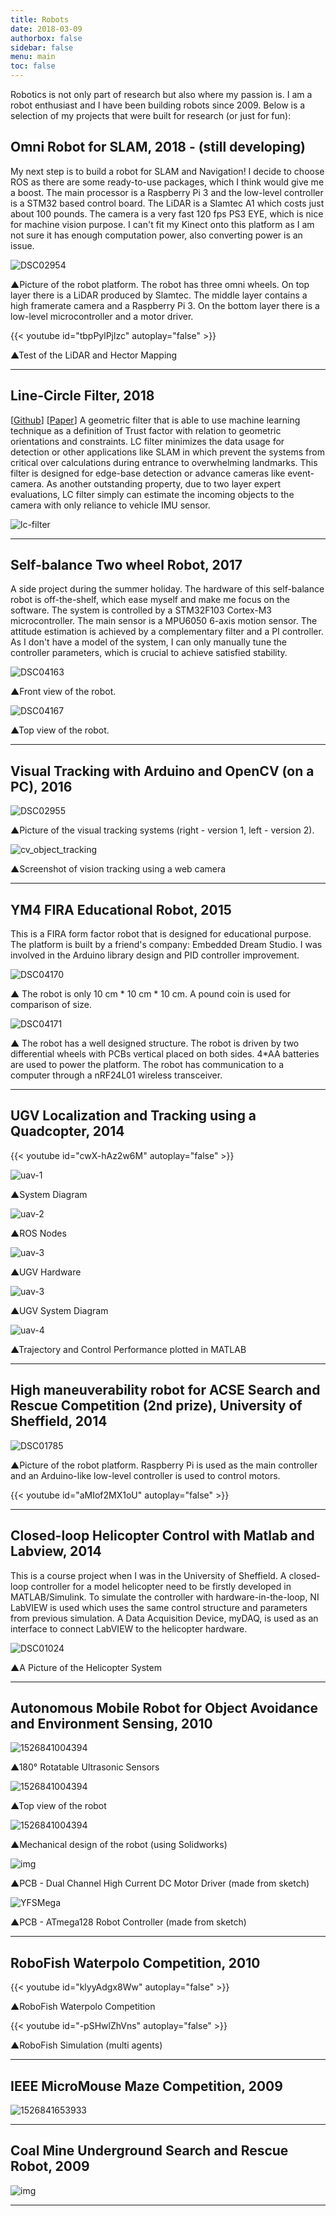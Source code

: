 ```yaml
---
title: Robots
date: 2018-03-09
authorbox: false
sidebar: false
menu: main
toc: false
---
```


Robotics is not only part of research but also where my passion is. I am a robot enthusiast and I have been building robots since 2009. Below is a selection of my projects that were built for research (or just for fun):

## Omni Robot for SLAM, 2018 -  (still developing)
My next step is to build a robot for SLAM and Navigation! I decide to choose ROS as there are some ready-to-use packages, which I think would give me a boost. The main processor is a Raspberry Pi 3 and the low-level controller is a STM32 based control board. The LiDAR is a Slamtec A1 which costs just about 100 pounds. The camera is a very fast 120 fps PS3 EYE, which is nice for machine vision purpose. I can't fit my Kinect onto this platform as I am not sure it has enough computation power, also converting power is an issue.

![DSC02954](/assets/DSC02954.jpg)

▲Picture of the robot platform. The robot has three omni wheels. On top layer there is a LiDAR produced by Slamtec. The middle layer contains a high framerate camera and a Raspberry Pi 3. On the bottom layer there is a low-level microcontroller and a motor driver.

{{< youtube id="tbpPylPjlzc" autoplay="false" >}}

▲Test of the LiDAR and Hector Mapping


---

## Line-Circle Filter, 2018
\[[Github](https://github.com/automaticdai/LC-filter)\] \[[Paper](https://arxiv.org/pdf/1707.08095.pdf)\] A geometric filter that is able to use machine learning technique as a definition of Trust factor with relation to geometric orientations and constraints. LC filter minimizes the data usage for detection or other applications like SLAM in which prevent the systems from critical over calculations during entrance to overwhelming landmarks. This filter is designed for edge-base detection or advance cameras like event-camera. As another outstanding property, due to two layer expert evaluations, LC filter simply can estimate the incoming objects to the camera with only reliance to vehicle IMU sensor.



![lc-filter](/assets/lc-filter.gif)

---

## Self-balance Two wheel Robot, 2017
A side project during the summer holiday. The hardware of this self-balance robot is off-the-shelf, which ease myself and make me focus on the software. The system is controlled by a STM32F103 Cortex-M3 microcontroller. The main sensor is a MPU6050 6-axis motion sensor. The attitude estimation is achieved by a complementary filter and a PI controller. As I don't have a model of the system, I can only manually tune the controller parameters, which is crucial to achieve satisfied stability.

![DSC04163](/assets/DSC04163.jpg)

▲Front view of the robot.

![DSC04167](/assets/DSC04167.jpg)

▲Top view of the robot.

---

## Visual Tracking with Arduino and OpenCV (on a PC), 2016

![DSC02955](/assets/DSC02955.jpg)

▲Picture of the visual tracking systems (right - version 1, left - version 2).

![cv_object_tracking](/assets/cv_object_tracking.jpg)

▲Screenshot of vision tracking using a web camera

---

## YM4 FIRA Educational Robot, 2015
This is a FIRA form factor robot that is designed for educational purpose. The platform is built by a friend's company: Embedded Dream Studio. I was involved in the Arduino library design and PID controller improvement.

![DSC04170](/assets/DSC04170.jpg)

▲ The robot is only 10 cm * 10 cm * 10 cm. A pound coin is used for comparison of size.

![DSC04171](/assets/DSC04171.jpg)

▲ The robot has a well designed structure. The robot is driven by two differential wheels with PCBs vertical placed on both sides. 4*AA batteries are used to power the platform. The robot has communication to a computer through a nRF24L01 wireless transceiver.

---

## UGV Localization and Tracking using a Quadcopter, 2014

{{< youtube id="cwX-hAz2w6M" autoplay="false" >}}

![uav-1](/assets/uav-1.jpg)

▲System Diagram

![uav-2](/assets/uav-2.jpg)

▲ROS Nodes

![uav-3](/assets/uav-31.jpg)

▲UGV Hardware

![uav-3](/assets/uav-3.jpg)

▲UGV System Diagram

![uav-4](/assets/uav-4.jpg)

▲Trajectory and Control Performance plotted in MATLAB

---

## High maneuverability robot for ACSE Search and Rescue Competition (2nd prize), University of Sheffield, 2014

![DSC01785](/assets/DSC01785.jpg)

▲Picture of the robot platform. Raspberry Pi is used as the main controller and an Arduino-like low-level controller is used to control motors.

{{< youtube id="aMIof2MX1oU" autoplay="false" >}}

---

## Closed-loop Helicopter Control with Matlab and Labview, 2014
This is a course project when I was in the University of Sheffield. A closed-loop controller for a model helicopter need to be firstly developed in MATLAB/Simulink. To simulate the controller with hardware-in-the-loop, NI LabVIEW is used which uses the same control structure and parameters from previous simulation. A Data Acquisition Device, myDAQ, is used as an interface to connect LabVIEW to the helicopter hardware.

![DSC01024](/assets/DSC01024.jpg)

▲A Picture of the Helicopter System

---

## Autonomous Mobile Robot for Object Avoidance and Environment Sensing, 2010

![1526841004394](/assets/1526841004394.png)

▲180° Rotatable Ultrasonic Sensors

![1526841004394](/assets/robot-2.jpg)

▲Top view of the robot

![1526841004394](/assets/robot-3.jpg)

▲Mechanical design of the robot (using Solidworks)

![img](/assets/YFWind-1024x768.jpg)

▲PCB - Dual Channel High Current DC Motor Driver (made from sketch)

![YFSMega](/assets/YFSMega-1024x768.jpg)

▲PCB - ATmega128 Robot Controller (made from sketch)

---

## RoboFish Waterpolo Competition, 2010

{{< youtube id="klyyAdgx8Ww" autoplay="false" >}}

▲RoboFish Waterpolo Competition

{{< youtube id="-pSHwlZhVns" autoplay="false" >}}

▲RoboFish Simulation (multi agents)

---

## IEEE MicroMouse Maze Competition, 2009

![1526841653933](/assets/1526841653933.png)

---

## Coal Mine Underground Search and Rescue Robot, 2009

![img](/assets/123111_0117_9.jpg)

---
